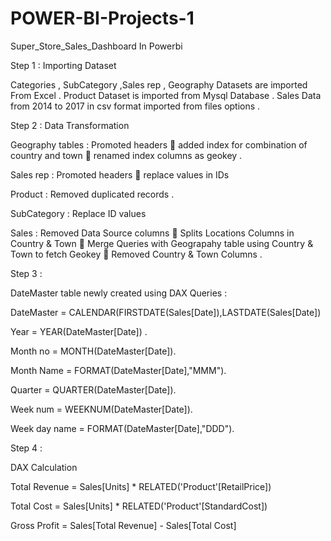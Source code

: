 # POWER-BI-Projects-1
Super_Store_Sales_Dashboard In Powerbi

Step 1 : Importing Dataset 

Categories , SubCategory ,Sales rep , Geography Datasets are imported From Excel .
Product Dataset is imported from Mysql Database .
Sales Data from 2014 to 2017 in csv format imported from files options .


Step 2 : Data Transformation 

Geography tables : Promoted headers  added index for combination of country and town  renamed index columns as geokey .

Sales rep :  Promoted headers  replace values in IDs

Product :  Removed duplicated records .

SubCategory :  Replace ID values 

Sales :  Removed Data Source columns  Splits Locations Columns in Country & Town  Merge Queries with Geograpahy table using Country & Town to fetch Geokey  Removed Country & Town Columns .


Step 3 :

DateMaster table newly created using DAX Queries :  

DateMaster  = CALENDAR(FIRSTDATE(Sales[Date]),LASTDATE(Sales[Date])

Year = YEAR(DateMaster[Date]) .

Month no = MONTH(DateMaster[Date]).

Month Name = FORMAT(DateMaster[Date],"MMM").

Quarter = QUARTER(DateMaster[Date]).

Week num = WEEKNUM(DateMaster[Date]).

Week day name = FORMAT(DateMaster[Date],"DDD").


Step 4 :

DAX Calculation

Total Revenue = Sales[Units] * RELATED('Product'[RetailPrice])

Total Cost = Sales[Units] * RELATED('Product'[StandardCost]) 

Gross Profit = Sales[Total Revenue] - Sales[Total Cost]
